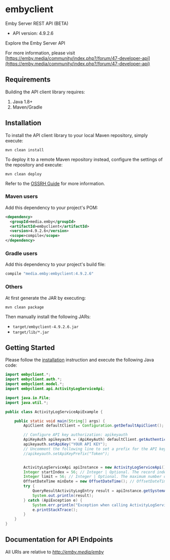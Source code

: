 # embyclient

Emby Server REST API (BETA)
- API version: 4.9.2.6

Explore the Emby Server API

  For more information, please visit [https://emby.media/community/index.php?/forum/47-developer-api](https://emby.media/community/index.php?/forum/47-developer-api)

## Requirements

Building the API client library requires:
1. Java 1.8+
2. Maven/Gradle

## Installation

To install the API client library to your local Maven repository, simply execute:

```shell
mvn clean install
```

To deploy it to a remote Maven repository instead, configure the settings of the repository and execute:

```shell
mvn clean deploy
```

Refer to the [OSSRH Guide](http://central.sonatype.org/pages/ossrh-guide.html) for more information.

### Maven users

Add this dependency to your project's POM:

```xml
<dependency>
  <groupId>media.emby</groupId>
  <artifactId>embyclient</artifactId>
  <version>4.9.2.6</version>
  <scope>compile</scope>
</dependency>
```

### Gradle users

Add this dependency to your project's build file:

```groovy
compile "media.emby:embyclient:4.9.2.6"
```

### Others

At first generate the JAR by executing:

```shell
mvn clean package
```

Then manually install the following JARs:

* `target/embyclient-4.9.2.6.jar`
* `target/lib/*.jar`

## Getting Started

Please follow the [installation](#installation) instruction and execute the following Java code:

```java
import embyclient.*;
import embyclient.auth.*;
import embyclient.model.*;
import embyclient.api.ActivityLogServiceApi;

import java.io.File;
import java.util.*;

public class ActivityLogServiceApiExample {

    public static void main(String[] args) {
        ApiClient defaultClient = Configuration.getDefaultApiClient();

        // Configure API key authorization: apikeyauth
        ApiKeyAuth apikeyauth = (ApiKeyAuth) defaultClient.getAuthentication("apikeyauth");
        apikeyauth.setApiKey("YOUR API KEY");
        // Uncomment the following line to set a prefix for the API key, e.g. "Token" (defaults to null)
        //apikeyauth.setApiKeyPrefix("Token");


        ActivityLogServiceApi apiInstance = new ActivityLogServiceApi();
        Integer startIndex = 56; // Integer | Optional. The record index to start at. All items with a lower index will be dropped from the results.
        Integer limit = 56; // Integer | Optional. The maximum number of records to return
        OffsetDateTime minDate = new OffsetDateTime(); // OffsetDateTime | Optional. The minimum date. Format = ISO
        try {
            QueryResultActivityLogEntry result = apiInstance.getSystemActivitylogEntries(startIndex, limit, minDate);
            System.out.println(result);
        } catch (ApiException e) {
            System.err.println("Exception when calling ActivityLogServiceApi#getSystemActivitylogEntries");
            e.printStackTrace();
        }
    }
}
```

## Documentation for API Endpoints

All URIs are relative to *http://emby.media/emby*

